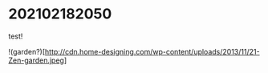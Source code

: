 # 202102182050

test!

!(garden?)[http://cdn.home-designing.com/wp-content/uploads/2013/11/21-Zen-garden.jpeg]